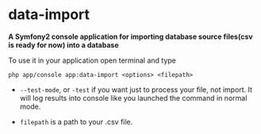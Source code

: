 # data-import
**A Symfony2 console application for importing database source files(csv is ready for now) into a database**

To use it in your application open terminal and type

`php app/console app:data-import <options> <filepath>`



- `--test-mode`, or `-test` if you want just to process your file, not import. It will log results into console like you launched the command in normal mode.
 
- `filepath` is a path to your .csv file. 